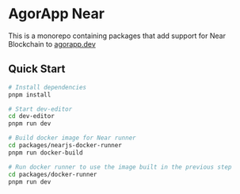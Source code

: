 # AgorApp Near

This is a monorepo containing packages that add support for Near Blockchain to [agorapp.dev](https://agorapp.dev/)

## Quick Start

```bash
# Install dependencies
pnpm install

# Start dev-editor
cd dev-editor
pnpm run dev

# Build docker image for Near runner
cd packages/nearjs-docker-runner
pnpm run docker-build

# Run docker runner to use the image built in the previous step
cd packages/docker-runner
pnpm run dev
```
